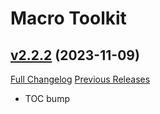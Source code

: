 # Macro Toolkit

## [v2.2.2](https://github.com/NumyAddon/MacroToolkit/tree/v2.2.2) (2023-11-09)
[Full Changelog](https://github.com/NumyAddon/MacroToolkit/compare/v2.2.1...v2.2.2) [Previous Releases](https://github.com/NumyAddon/MacroToolkit/releases)

- TOC bump  
